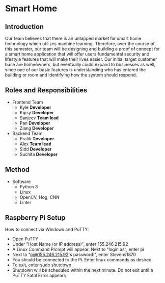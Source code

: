 # Smart Home
## Introduction

Our team believes that there is an untapped market for smart home technology which utilizes machine learning. Therefore, over the course of this semester, our team will be designing and building a proof of concept for a smart home application that will offer users fundamental security and lifestyle features that will make their lives easier. Our initial target customer base are homeowners, but eventually could expand to businesses as well, since one of our basic features is understanding who has entered the building or room and identifying how the system should respond.

## Roles and Responsibilities
* Frontend Team
    * Kyle **Developer**
    * Kipsy **Developer**
    * Sanjeev **Team lead**
    * Pan **Developer**
    * Ziang **Developer**
* Backend Team
    * Pratik **Developer**
    * Alex **Team lead**
    * Sidd **Developer**
    * Suchita **Developer**

## Method
* Software
    * Python 3
    * Linux
    * OpenCV, Hog, CNN
    * Linter
    
## Raspberry Pi Setup

How to connect via Windows and PuTTY:
   * Open PuTTY
   * Under "Host Name (or IP address)", enter 155.246.215.92
   * A Linux Command Prompt will appear. Next to "login as", enter pi
   * Next to "pi@155.246.215.92's password:", enter Stevens1870
   * You should be connected to the Pi. Enter linux commands as desired
   * To exit, enter sudo shutdown
   * Shutdown will be scheduled within the next minute. Do not exit until a PuTTY Fatal Error appears

